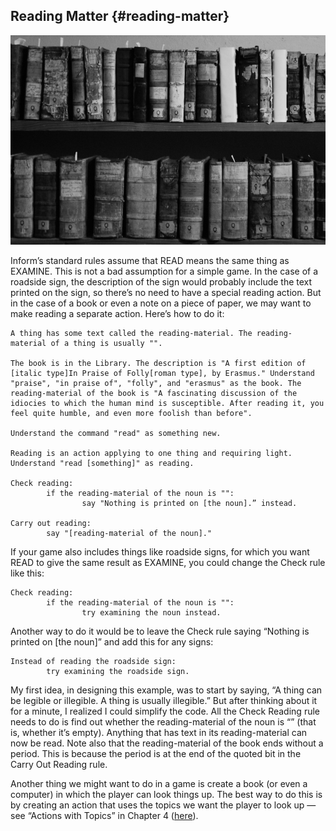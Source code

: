 ## Reading Matter {#reading-matter}

![](../assets/graphics23.jpg)

Inform’s standard rules assume that READ means the same thing as EXAMINE. This is not a bad assumption for a simple game. In the case of a roadside sign, the description of the sign would probably include the text printed on the sign, so there’s no need to have a special reading action. But in the case of a book or even a note on a piece of paper, we may want to make reading a separate action. Here’s how to do it:

```ìnform7
A thing has some text called the reading-material. The reading-material of a thing is usually "".

The book is in the Library. The description is "A first edition of [italic type]In Praise of Folly[roman type], by Erasmus." Understand "praise", "in praise of", "folly", and "erasmus" as the book. The reading-material of the book is "A fascinating discussion of the idiocies to which the human mind is susceptible. After reading it, you feel quite humble, and even more foolish than before".

Understand the command "read" as something new.

Reading is an action applying to one thing and requiring light. Understand "read [something]" as reading.

Check reading:
        if the reading-material of the noun is "":
                say "Nothing is printed on [the noun].” instead.

Carry out reading:
        say "[reading-material of the noun]."
```

If your game also includes things like roadside signs, for which you want READ to give the same result as EXAMINE, you could change the Check rule like this:

```ìnform7
Check reading:
        if the reading-material of the noun is "":
                try examining the noun instead.
```

Another way to do it would be to leave the Check rule saying “Nothing is printed on [the noun]” and add this for any signs:

```ìnform7
Instead of reading the roadside sign:
        try examining the roadside sign.
```

My first idea, in designing this example, was to start by saying, “A thing can be legible or illegible. A thing is usually illegible.” But after thinking about it for a minute, I realized I could simplify the code. All the Check Reading rule needs to do is find out whether the reading-material of the noun is “” (that is, whether it’s empty). Anything that has text in its reading-material can now be read. Note also that the reading-material of the book ends without a period. This is because the period is at the end of the quoted bit in the Carry Out Reading rule.

Another thing we might want to do in a game is create a book (or even a computer) in which the player can look things up. The best way to do this is by creating an action that uses the topics we want the player to look up — see “Actions with Topics” in Chapter 4 ([here](../chapter_4_actions/actions_with_topics.md#actions-with-topics)).
